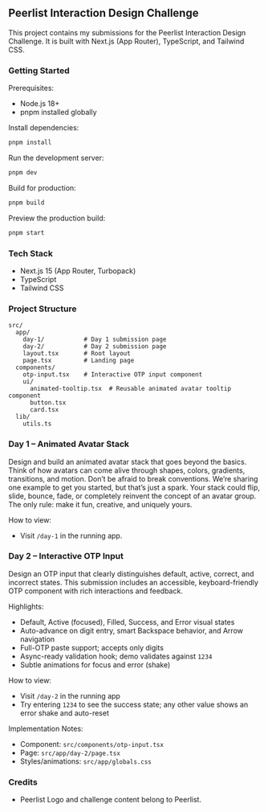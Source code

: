 ## Peerlist Interaction Design Challenge

This project contains my submissions for the Peerlist Interaction Design Challenge. It is built with Next.js (App Router), TypeScript, and Tailwind CSS.

### Getting Started

Prerequisites:
- Node.js 18+
- pnpm installed globally

Install dependencies:
```bash
pnpm install
```

Run the development server:
```bash
pnpm dev
```

Build for production:
```bash
pnpm build
```

Preview the production build:
```bash
pnpm start
```

### Tech Stack
- Next.js 15 (App Router, Turbopack)
- TypeScript
- Tailwind CSS

### Project Structure
```text
src/
  app/
    day-1/           # Day 1 submission page
    day-2/           # Day 2 submission page
    layout.tsx       # Root layout
    page.tsx         # Landing page
  components/
    otp-input.tsx    # Interactive OTP input component
    ui/
      animated-tooltip.tsx  # Reusable animated avatar tooltip component
      button.tsx
      card.tsx
  lib/
    utils.ts
```

### Day 1 – Animated Avatar Stack
Design and build an animated avatar stack that goes beyond the basics. Think of how avatars can come alive through shapes, colors, gradients, transitions, and motion. Don’t be afraid to break conventions. We’re sharing one example to get you started, but that’s just a spark. Your stack could flip, slide, bounce, fade, or completely reinvent the concept of an avatar group. The only rule: make it fun, creative, and uniquely yours.

How to view:
- Visit `/day-1` in the running app.

### Day 2 – Interactive OTP Input
Design an OTP input that clearly distinguishes default, active, correct, and incorrect states. This submission includes an accessible, keyboard-friendly OTP component with rich interactions and feedback.

Highlights:
- Default, Active (focused), Filled, Success, and Error visual states
- Auto-advance on digit entry, smart Backspace behavior, and Arrow navigation
- Full-OTP paste support; accepts only digits
- Async-ready validation hook; demo validates against `1234`
- Subtle animations for focus and error (shake)

How to view:
- Visit `/day-2` in the running app
- Try entering `1234` to see the success state; any other value shows an error shake and auto-reset

Implementation Notes:
- Component: `src/components/otp-input.tsx`
- Page: `src/app/day-2/page.tsx`
- Styles/animations: `src/app/globals.css`

### Credits
- Peerlist Logo and challenge content belong to Peerlist.